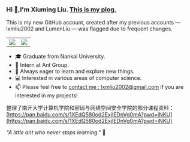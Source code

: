 ### Hi 👋,I'm Xiuming Liu. [This is my plog.](https://lxmliu-2002.github.io/)

This is my new GitHub account, created after my previous accounts — lxmliu2002 and LumenLiu — was flagged due to frequent changes.

<table>
  <tr>
    <td><img src="https://github-readme-stats.vercel.app/api?username=lxmliu-2002&show_icons=true&hide_border=true&include_all_commits=true&count_private=true" /></td>
    <td><img src="https://github-readme-stats.vercel.app/api/top-langs/?username=lxmliu-2002&hide_border=true&langs_count=3" /></td>
  </tr>
</table>

- 🎓 Graduate from Nankai University.
- 💼 Intern at Ant Group.
- 🌱 Always eager to learn and explore new things.
- 💻 Interested in various areas of computer science.
- 📫 Please feel free to [contact me : lxmliu2002@gmail.com](mailto:lxmliu2002@gmail.com) if you are interested in my projects!

整理了南开大学计算机学院和密码与网络空间安全学院的部分课程资料：[https://pan.baidu.com/s/1XEdQ580od2ExjIEDnVg0mA?pwd=iNKU](https://pan.baidu.com/s/1XEdQ580od2ExjIEDnVg0mA?pwd=iNKU)

*"A little ant who never stops learning."* 🐜

